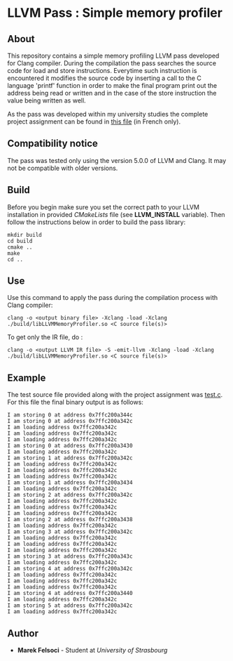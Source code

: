 # LLVM Pass : Simple memory profiler

## About

This repository contains a simple memory profiling LLVM pass developed for Clang compiler. During the compilation the pass searches the source code for load and store instructions. Everytime such instruction is encountered it modifies the source code by inserting a call to the C language 'printf' function in order to make the final program print out the address being read or written and in the case of the store instruction the value being written as well.

As the pass was developed within my university studies the complete project assignment can be found in [this file](Sujet.pdf) (in French only).

## Compatibility notice

The pass was tested only using the version 5.0.0 of LLVM and Clang. It may not be compatible with older versions.

## Build

Before you begin make sure you set the correct path to your LLVM installation in provided *CMakeLists* file (see **LLVM_INSTALL** variable). Then follow the instructions below in order to build the pass library:

```
mkdir build
cd build
cmake ..
make
cd ..
```

## Use

Use this command to apply the pass during the compilation process with Clang compiler:

```
clang -o <output binary file> -Xclang -load -Xclang ./build/libLLVMMemoryProfiler.so <C source file(s)>
```

To get only the IR file, do :

```
clang -o <output LLVM IR file> -S -emit-llvm -Xclang -load -Xclang ./build/libLLVMMemoryProfiler.so <C source file(s)>
```

## Example

The test source file provided along with the project assignment was [test.c](test.c). For this file the final binary output is as follows:

```
I am storing 0 at address 0x7ffc200a344c
I am storing 0 at address 0x7ffc200a342c
I am loading address 0x7ffc200a342c
I am loading address 0x7ffc200a342c
I am loading address 0x7ffc200a342c
I am storing 0 at address 0x7ffc200a3430
I am loading address 0x7ffc200a342c
I am storing 1 at address 0x7ffc200a342c
I am loading address 0x7ffc200a342c
I am loading address 0x7ffc200a342c
I am loading address 0x7ffc200a342c
I am storing 1 at address 0x7ffc200a3434
I am loading address 0x7ffc200a342c
I am storing 2 at address 0x7ffc200a342c
I am loading address 0x7ffc200a342c
I am loading address 0x7ffc200a342c
I am loading address 0x7ffc200a342c
I am storing 2 at address 0x7ffc200a3438
I am loading address 0x7ffc200a342c
I am storing 3 at address 0x7ffc200a342c
I am loading address 0x7ffc200a342c
I am loading address 0x7ffc200a342c
I am loading address 0x7ffc200a342c
I am storing 3 at address 0x7ffc200a343c
I am loading address 0x7ffc200a342c
I am storing 4 at address 0x7ffc200a342c
I am loading address 0x7ffc200a342c
I am loading address 0x7ffc200a342c
I am loading address 0x7ffc200a342c
I am storing 4 at address 0x7ffc200a3440
I am loading address 0x7ffc200a342c
I am storing 5 at address 0x7ffc200a342c
I am loading address 0x7ffc200a342c
```

## Author

- **Marek Felsoci** - Student at *University of Strasbourg*
